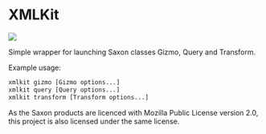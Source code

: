 # XMLKit

[<img src="https://github.com/thms-rmb/xmlkit/workflows/build/badge.svg">](https://github.com/thms-rmb/xmlkit/actions?query=workflow%3Abuild)

Simple wrapper for launching Saxon classes Gizmo, Query and Transform.

Example usage:

```bash
xmlkit gizmo [Gizmo options...]
xmlkit query [Query options...]
xmlkit transform [Transform options...]
```

As the Saxon products are licenced with Mozilla Public License version 2.0, this project is also licensed under the same license.
